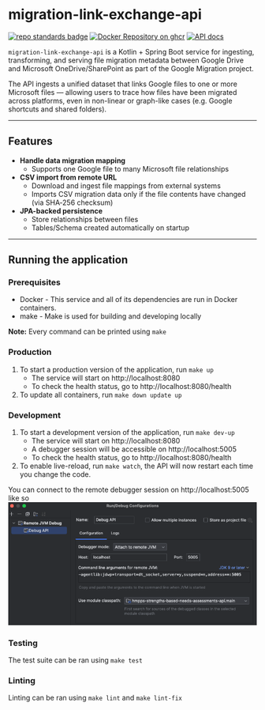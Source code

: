 # migration-link-exchange-api

[![repo standards badge](https://img.shields.io/badge/endpoint.svg?&style=flat&logo=github&url=https%3A%2F%2Foperations-engineering-reports.cloud-platform.service.justice.gov.uk%2Fapi%2Fv1%2Fcompliant_public_repositories%2Fmigration-link-exchange-api)](https://operations-engineering-reports.cloud-platform.service.justice.gov.uk/public-report/migration-link-exchange-api "Link to report")
[![Docker Repository on ghcr](https://img.shields.io/badge/ghcr.io-repository-2496ED.svg?logo=docker)](https://ghcr.io/ministryofjustice/migration-link-exchange-api)
[![API docs](https://img.shields.io/badge/API_docs_-view-85EA2D.svg?logo=swagger)](https://migration-link-exchange-api-dev.hmpps.service.justice.gov.uk/webjars/swagger-ui/index.html?configUrl=/v3/api-docs)

`migration-link-exchange-api` is a Kotlin + Spring Boot service for ingesting, transforming, 
and serving file migration metadata between Google Drive and Microsoft OneDrive/SharePoint as
part of the Google Migration project.

The API ingests a unified dataset that links Google files to one or more Microsoft files — allowing users 
to trace how files have been migrated across platforms, even in non-linear or 
graph-like cases (e.g. Google shortcuts and shared folders).

---

## Features

- **Handle data migration mapping**
    - Supports one Google file to many Microsoft file relationships
- **CSV import from remote URL**
    - Download and ingest file mappings from external systems
    - Imports CSV migration data only if the file contents have changed (via SHA‑256 checksum)
- **JPA-backed persistence**
    - Store relationships between files
    - Tables/Schema created automatically on startup
---

## Running the application
### Prerequisites
- Docker - This service and all of its dependencies are run in Docker containers.
- make - Make is used for building and developing locally

**Note:** Every command can be printed using `make`

### Production
1. To start a production version of the application, run `make up`
    - The service will start on http://localhost:8080
    - To check the health status, go to http://localhost:8080/health
2. To update all containers, run `make down update up`

### Development
1. To start a development version of the application, run `make dev-up`
    - The service will start on http://localhost:8080
    - A debugger session will be accessible on http://localhost:5005
    - To check the health status, go to http://localhost:8080/health
2. To enable live-reload, run `make watch`, the API will now restart each time you change the code.

You can connect to the remote debugger session on http://localhost:5005 like so
[![API docs](https://github.com/ministryofjustice/hmpps-strengths-based-needs-assessments-api/blob/main/.readme/debugger.png?raw=true)]()

### Testing
The test suite can be ran using `make test`

### Linting
Linting can be ran using `make lint` and `make lint-fix`